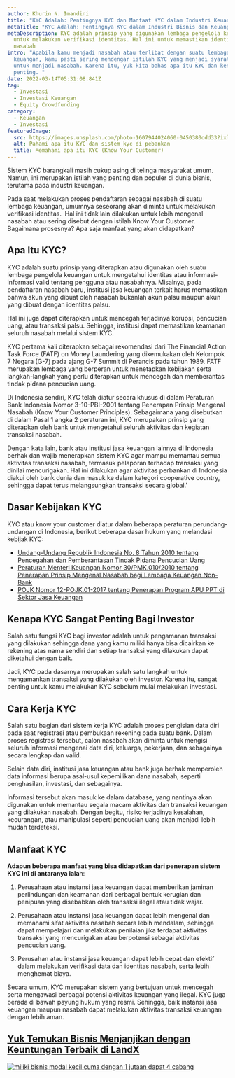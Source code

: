 ```yaml
---
author: Khurin N. Imandini
title: "KYC Adalah: Pentingnya KYC dan Manfaat KYC dalam Industri Keuangan"
metaTitle: "KYC Adalah: Pentingnya KYC dalam Industri Bisnis dan Keuangan"
metaDescription: KYC adalah prinsip yang digunakan lembaga pengelola keuangan
  untuk melakukan verifikasi identitas. Hal ini untuk memastikan identitas dari
  nasabah
intro: "Apabila kamu menjadi nasabah atau terlibat dengan suatu lembaga
  keuangan, kamu pasti sering mendengar istilah KYC yang menjadi syarat awal
  untuk menjadi nasabah. Karena itu, yuk kita bahas apa itu KYC dan kenapa KYC
  penting. "
date: 2022-03-14T05:31:08.841Z
tag:
  - Investasi
  - Investasi Keuangan
  - Equity Crowdfunding
category:
  - Keuangan
  - Investasi
featuredImage:
  src: https://images.unsplash.com/photo-1607944024060-0450380ddd33?ixlib=rb-1.2.1&ixid=MnwxMjA3fDB8MHxwaG90by1wYWdlfHx8fGVufDB8fHx8&auto=format&fit=crop&w=1032&q=80
  alt: Pahami apa itu KYC dan sistem kyc di pebankan
  title: Memahami apa itu KYC (Know Your Customer)
---
```

Sistem KYC barangkali masih cukup asing di telinga masyarakat umum. Namun, ini merupakan istilah yang penting dan populer di dunia bisnis, terutama pada industri keuangan.

Pada saat melakukan proses pendaftaran sebagai nasabah di suatu lembaga keuangan, umumnya seseorang akan diminta untuk melakukan verifikasi identitas.  Hal ini tidak lain dilakukan untuk lebih mengenal nasabah atau sering disebut dengan istilah Know Your Customer. Bagaimana prosesnya? Apa saja manfaat yang akan didapatkan?

## Apa Itu KYC?

KYC adalah suatu prinsip yang diterapkan atau digunakan oleh suatu lembaga pengelola keuangan untuk mengetahui identitas atau informasi-informasi valid tentang pengguna atau nasabahnya. Misalnya, pada pendaftaran nasabah baru, institusi jasa keuangan terkait harus memastikan bahwa akun yang dibuat oleh nasabah bukanlah akun palsu maupun akun yang dibuat dengan identitas palsu.

Hal ini juga dapat diterapkan untuk mencegah terjadinya korupsi, pencucian uang, atau transaksi palsu. Sehingga, institusi dapat memastikan keamanan seluruh nasabah melalui sistem KYC.

KYC pertama kali diterapkan sebagai rekomendasi dari The Financial Action Task Force (FATF) on Money Laundering yang dikemukakan oleh Kelompok 7 Negara (G-7) pada ajang G-7 Summit di Perancis pada tahun 1989. FATF merupakan lembaga yang berperan untuk menetapkan kebijakan serta langkah-langkah yang perlu diterapkan untuk mencegah dan memberantas tindak pidana pencucian uang.

Di Indonesia sendiri, KYC telah diatur secara khusus di dalam Peraturan Bank Indonesia Nomor 3-10-PBI-2001 tentang Penerapan Prinsip Mengenal Nasabah (Know Your Customer Principles). Sebagaimana yang disebutkan di dalam Pasal 1 angka 2 peraturan ini, KYC merupakan prinsip yang diterapkan oleh bank untuk mengetahui seluruh aktivitas dan kegiatan transaksi nasabah.

Dengan kata lain, bank atau institusi jasa keuangan lainnya di Indonesia berhak dan wajib menerapkan sistem KYC agar mampu memantau semua aktivitas transaksi nasabah, termasuk pelaporan terhadap transaksi yang dinilai mencurigakan. Hal ini dilakukan agar aktivitas perbankan di Indonesia diakui oleh bank dunia dan masuk ke dalam kategori cooperative country, sehingga dapat terus melangsungkan transaksi secara global.'

## Dasar Kebijakan KYC

KYC atau know your customer diatur dalam beberapa peraturan perundang-undangan di Indonesia, berikut beberapa dasar hukum yang melandasi kebijak KYC: 

* [Undang-Undang Republik Indonesia No. 8 Tahun 2010 tentang Pencegahan dan Pemberantasan Tindak Pidana Pencucian Uang](https://www.ojk.go.id/apu-ppt/id/peraturan/uu/Pages/Undang-Undang-Nomor-8-Tahun-2010-tentang-Pencegahan-dan-Pemberantasan-Tindak-Pidana-Pencucian-Uang.aspx)
* [Peraturan Menteri Keuangan Nomor 30/PMK.010/2010 tentang Penerapan Prinsip Mengenal Nasabah bagi Lembaga Keuangan Non-Bank](http://www.ojk.go.id/id/kanal/iknb/regulasi/lembaga-jasa-keuangan-khusus/peraturan-keputusan-menteri/Pages/peraturan-menteri-keuangan-nomor-30-pmk-010-2010-tentang-penerapan-prinsip-mengenal-nasabah-bagi-lembaga-keuangan-non-b-3.aspx#:~:text=dan%20Perusahaan%20Publik-,Peraturan%20Menteri%20Keuangan%20Nomor%2030%2FPMK.010%2F2010%20tentang,bagi%20Lembaga%20Keuangan%20Non%2DBank&text=Peraturan%20Menkeu%20ini%20dibuat%20untuk,pencucian%20uang%20dan%20pendanaan%20teroris.)
* [POJK Nomor 12-POJK.01-2017 tentang Penerapan Program APU PPT di Sektor Jasa Keuangan](https://www.ojk.go.id/apu-ppt/id/peraturan/pojk/Pages/POJK-Nomor-12-POJK.01-2017-tentang-Penerapan-Program-APU-PPT-di-Sektor-Jasa-Keuangan.aspx)

## Kenapa KYC Sangat Penting Bagi Investor

Salah satu fungsi KYC bagi investor adalah untuk pengamanan transaksi yang dilakukan sehingga dana yang kamu miliki hanya bisa dicairkan ke rekening atas nama sendiri dan setiap transaksi yang dilakukan dapat diketahui dengan baik. 

Jadi, KYC pada dasarnya merupakan salah satu langkah untuk mengamankan transaksi yang dilakukan oleh investor. Karena itu, sangat penting untuk kamu melakukan KYC sebelum mulai melakukan investasi.

## Cara Kerja KYC

Salah satu bagian dari sistem kerja KYC adalah proses pengisian data diri pada saat registrasi atau pembukaan rekening pada suatu bank. Dalam proses registrasi tersebut, calon nasabah akan diminta untuk mengisi seluruh informasi mengenai data diri, keluarga, pekerjaan, dan sebagainya secara lengkap dan valid.

Selain data diri, institusi jasa keuangan atau bank juga berhak memperoleh data informasi berupa asal-usul kepemilikan dana nasabah, seperti penghasilan, investasi, dan sebagainya.

Informasi tersebut akan masuk ke dalam database, yang nantinya akan digunakan untuk memantau segala macam aktivitas dan transaksi keuangan yang dilakukan nasabah. Dengan begitu, risiko terjadinya kesalahan, kecurangan, atau manipulasi seperti pencucian uang akan menjadi lebih mudah terdeteksi.

## Manfaat KYC

**Adapun beberapa manfaat yang bisa didapatkan dari penerapan sistem KYC ini di antaranya iala**h:

1. Perusahaan atau instansi jasa keuangan dapat memberikan jaminan perlindungan dan keamanan dari berbagai bentuk kerugian dan penipuan yang disebabkan oleh transaksi ilegal atau tidak wajar.

2. Perusahaan atau instansi jasa keuangan dapat lebih mengenal dan memahami sifat aktivitas nasabah secara lebih mendalam, sehingga dapat mempelajari dan melakukan penilaian jika terdapat aktivitas transaksi yang mencurigakan atau berpotensi sebagai aktivitas pencucian uang.

3. Perusahan atau instansi jasa keuangan dapat lebih cepat dan efektif dalam melakukan verifikasi data dan identitas nasabah, serta lebih menghemat biaya.

Secara umum, KYC merupakan sistem yang bertujuan untuk mencegah serta mengawasi berbagai potensi aktivitas keuangan yang ilegal. KYC juga berada di bawah payung hukum yang resmi. Sehingga, baik instansi jasa keuangan maupun nasabah dapat melakukan aktivitas transaksi keuangan dengan lebih aman.

## **[Yuk Temukan Bisnis Menjanjikan dengan Keuntungan Terbaik di LandX](https://landx.id/project/?utm_source=Blog&utm_medium=organic+keyword&utm_campaign=blog&utm_id=Blog)**

[![miliki bisnis modal kecil cuma dengan 1 jutaan dapat 4 cabang ](https://accountgram-production.sfo2.cdn.digitaloceanspaces.com/landx_ghost/2021/11/jadi-owner-bisnis-hanya-1-jutaan-dengan-cuan-yang-sangat-menjanjikan.png)](https://landx.id/project/?utm_source=Blog&utm_medium=organic+keyword&utm_campaign=blog&utm_id=Blog)
